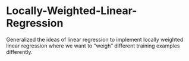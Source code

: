 # Locally-Weighted-Linear-Regression

Generalized the ideas of linear regression to implement locally weighted linear regression where we want to “weigh” different training examples differently.